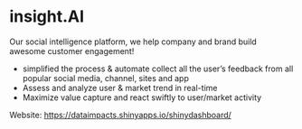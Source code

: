 # insight.AI
Our social intelligence platform, we help company and brand build awesome customer engagement!
- simplified the process & automate collect all the user’s feedback from all popular social media, channel, sites and app
- Assess and analyze user & market trend in real-time 
- Maximize value capture and react swiftly to user/market activity

Website: https://dataimpacts.shinyapps.io/shinydashboard/ 


